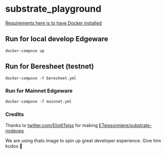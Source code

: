 # substrate_playground

[Requirements here is to have Docker installed](https://docs.docker.com/get-docker/)

## Run for local develop Edgeware

```
docker-compose up
```

## Run for Beresheet (testnet)
```
docker-compose -f beresheet.yml
```

### Run for Mainnet Edgeware
```
docker-compose -f mainnet.yml
```
### Credits

Thanks to [twitter.com/EliottTeiss](https://twitter.com/EliottTeiss) for making [ETeissonniere/substrate-nodeops](https://github.com/ETeissonniere/substrate-nodeops)

We are using thats image to spin up great developer experience. Give him kudos 🙌

